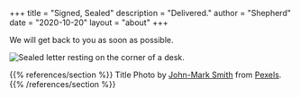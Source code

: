 +++
title = "Signed, Sealed"
description = "Delivered."
author = "Shepherd"
date = "2020-10-20"
layout = "about"
+++

We will get back to you as soon as possible.

![Sealed letter resting on the corner of a desk.](/img/main/sealed-letter.jpg)

{{% references/section %}}
Title Photo by [John-Mark Smith](https://www.pexels.com/@jmark?utm_content=attributionCopyText&utm_medium=referral&utm_source=pexels) from [Pexels](https://www.pexels.com/photo/brown-paper-envelope-on-table-211290/?utm_content=attributionCopyText&utm_medium=referral&utm_source=pexels).
{{% /references/section %}}
